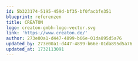 ```yaml
---
id: 5b323174-5195-459d-bf35-bf0facbfe351
blueprint: referenzen
title: CREATON
logo: creaton-gmbh-logo-vector.svg
link: 'https://www.creaton.de/'
author: 273e00a1-d447-4899-b66e-01da895d5a76
updated_by: 273e00a1-d447-4899-b66e-01da895d5a76
updated_at: 1732113091
---
```

